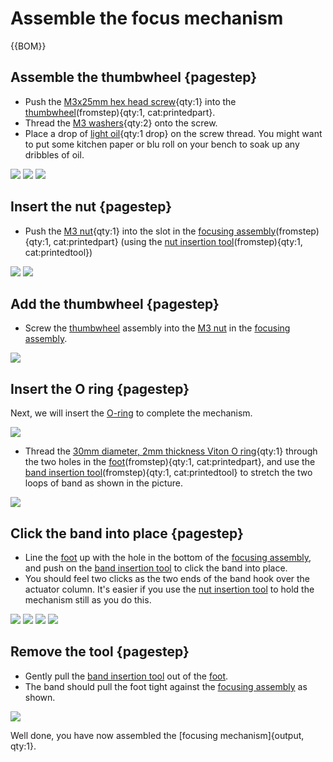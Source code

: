 # Assemble the focus mechanism

{{BOM}}

[M3x25mm hex head screw]: parts/mech/m3x25mm-hex-head-screw.md "{cat:mechanic}"
[M3 washers]: parts/mech/m3-washer.md "{cat:mechanic}"
[light oil]: parts/consumables/light-oil.md "{cat:consumable, note:'Optional'}"
[M3 nut]: parts/mech/m3_nut.md "{cat:mechanic}"
[O-ring]: parts/mech/o-ring.md "{cat:mechanic}"
[Nut tool]: models/actuator-assembly-tools.stl "{previewpage}"
[Band tool]: models/actuator-assembly-tools.stl "{previewpage}"
[Thumbwheel]: models/thumbwheel.stl "{previewpage}"
[Focusing assembly]: models/focusing-assembly.stl "{previewpage}"
[Actuator Foot]: models/z_foot.stl "{previewpage}"

## Assemble the thumbwheel {pagestep}

* Push the [M3x25mm hex head screw]{qty:1} into the [thumbwheel][Thumbwheel](fromstep){qty:1, cat:printedpart}.
* Thread the [M3 washers]{qty:2} onto the screw.
* Place a drop of [light oil]{qty:1 drop} on the screw thread. You might want to put some kitchen paper or blu roll on your bench to soak up any dribbles of oil.

![](images/thumbwheel_parts.jpg)
![](images/thumbwheel_assembled.jpg)
![](images/thumbwheel_assembled_1.jpg)

## Insert the nut {pagestep}

* Push the [M3 nut]{qty:1} into the slot in the [focusing assembly][Focusing assembly](fromstep){qty:1, cat:printedpart} (using the [nut insertion tool][Nut tool](fromstep){qty:1, cat:printedtool})

![](images/nut_insertion.jpg)
![](images/nut_inserted.jpg)

## Add the thumbwheel {pagestep}

* Screw the [thumbwheel][Thumbwheel] assembly into the [M3 nut] in the [focusing assembly][Focusing assembly].

![](images/thumbwheel_screwed_in.jpg)

## Insert the O ring {pagestep}
Next, we will insert the [O-ring] to complete the mechanism.

![](images/band_insertion_parts.jpg)

* Thread the [30mm diameter, 2mm thickness Viton O ring][O-ring]{qty:1} through the two holes in the [foot][Actuator Foot](fromstep){qty:1, cat:printedpart}, and use the [band insertion tool][Band tool](fromstep){qty:1, cat:printedtool} to stretch the two loops of band as shown in the picture.

![](images/band_in_foot.jpg)

## Click the band into place {pagestep}

* Line the [foot][Actuator Foot] up with the hole in the bottom of the [focusing assembly][Focusing assembly], and push on the [band insertion tool][Band tool] to click the band into place.
* You should feel two clicks as the two ends of the band hook over the actuator column. It's easier if you use the [nut insertion tool][Nut tool] to hold the mechanism still as you do this.

![](images/band_insertion_1.jpg)
![](images/band_insertion_2.jpg)
![](images/band_insertion_3.jpg)
![](images/band_insertion_4.jpg)

## Remove the tool {pagestep}

* Gently pull the [band insertion tool][Band tool] out of the [foot][Actuator Foot].
* The band should pull the foot tight against the [focusing assembly][Focusing assembly] as shown.

![](images/band_inserted.jpg)

Well done, you have now assembled the [focusing mechanism]{output, qty:1}.